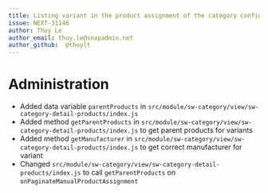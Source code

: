 ```yaml
---
title: Listing variant in the product assignment of the category configuration
issue: NEXT-31146
author: Thuy Le
author_email: thuy.le@snapadmin.net
author_github:  @thuylt
---
```

# Administration
* Added data variable `parentProducts` in `src/module/sw-category/view/sw-category-detail-products/index.js`
* Added method `getParentProducts` in `src/module/sw-category/view/sw-category-detail-products/index.js` to get parent products for variants
* Added method `getManufacturer` in `src/module/sw-category/view/sw-category-detail-products/index.js` to get correct manufacturer for variant
* Changed `src/module/sw-category/view/sw-category-detail-products/index.js` to call `getParentProducts` on `onPaginateManualProductAssignment`
